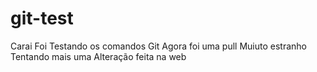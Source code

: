 # git-test
Carai Foi Testando os comandos Git
Agora foi uma pull
Muiuto estranho
Tentando mais uma
Alteração feita na web
